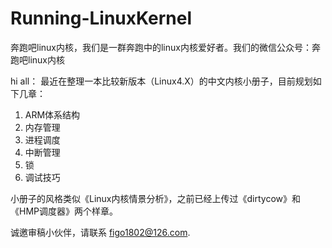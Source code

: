 # Running-LinuxKernel
奔跑吧linux内核，我们是一群奔跑中的linux内核爱好者。我们的微信公众号：奔跑吧linux内核

hi all：
最近在整理一本比较新版本（Linux4.X）的中文内核小册子，目前规划如下几章：
1. ARM体系结构
2. 内存管理
3. 进程调度
4. 中断管理
5. 锁
6. 调试技巧

小册子的风格类似《Linux内核情景分析》，之前已经上传过《dirtycow》和《HMP调度器》两个样章。

诚邀审稿小伙伴，请联系 figo1802@126.com.
